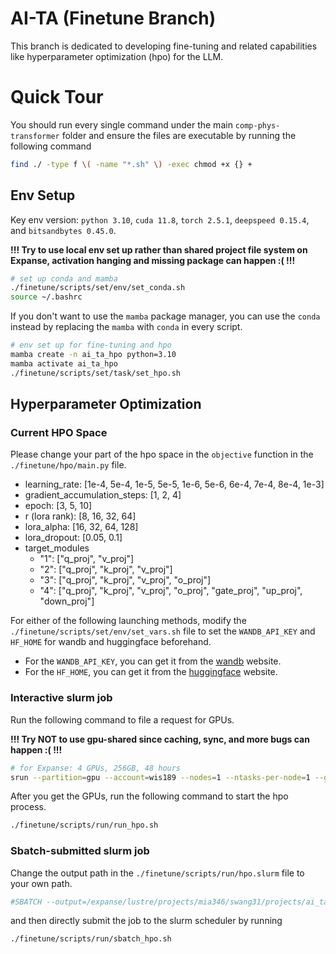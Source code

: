 # AI-TA (Finetune Branch)

This branch is dedicated to developing fine-tuning and related capabilities like hyperparameter optimization (hpo) for the LLM. 

# Quick Tour

You should run every single command under the main `comp-phys-transformer` folder and ensure the files are executable by running the following command 
```bash
find ./ -type f \( -name "*.sh" \) -exec chmod +x {} +
```

## Env Setup

Key env version: `python 3.10`, `cuda 11.8`, `torch 2.5.1`, `deepspeed 0.15.4`, and `bitsandbytes 0.45.0`.

**!!! Try to use local env set up rather than shared project file system on Expanse, activation hanging and missing package can happen :( !!!**

```bash
# set up conda and mamba
./finetune/scripts/set/env/set_conda.sh
source ~/.bashrc
```

If you don't want to use the `mamba` package manager, you can use the `conda` instead by replacing the `mamba` with `conda` in every script. 

```bash
# env set up for fine-tuning and hpo
mamba create -n ai_ta_hpo python=3.10
mamba activate ai_ta_hpo
./finetune/scripts/set/task/set_hpo.sh
```

## Hyperparameter Optimization


### Current HPO Space

Please change your part of the hpo space in the `objective` function in the `./finetune/hpo/main.py` file.

* learning_rate: [1e-4, 5e-4, 1e-5, 5e-5, 1e-6, 5e-6, 6e-4, 7e-4, 8e-4, 1e-3]
* gradient_accumulation_steps: [1, 2, 4]
* epoch: [3, 5, 10]
* r (lora rank): [8, 16, 32, 64]
* lora_alpha: [16, 32, 64, 128]
* lora_dropout: [0.05, 0.1]
* target_modules
  * "1": ["q_proj", "v_proj"]
  * "2": ["q_proj", "k_proj", "v_proj"]
  * "3": ["q_proj", "k_proj", "v_proj", "o_proj"]
  * "4": ["q_proj", "k_proj", "v_proj", "o_proj", "gate_proj", "up_proj", "down_proj"]

For either of the following launching methods, modify the `./finetune/scripts/set/env/set_vars.sh` file to set the `WANDB_API_KEY` and `HF_HOME` for wandb and huggingface beforehand.
* For the `WANDB_API_KEY`, you can get it from the [wandb](https://wandb.ai/site/) website.
* For the `HF_HOME`, you can get it from the [huggingface](https://huggingface.co/) website.

### Interactive slurm job

Run the following command to file a request for GPUs.

**!!! Try NOT to use gpu-shared since caching, sync, and more bugs can happen :( !!!**

```bash
# for Expanse: 4 GPUs, 256GB, 48 hours
srun --partition=gpu --account=wis189 --nodes=1 --ntasks-per-node=1 --gpus=4 --cpus-per-task=16 --mem=256G --time=48:00:00 --export=ALL --pty bash -i
```

After you get the GPUs, run the following command to start the hpo process.
```bash
./finetune/scripts/run/run_hpo.sh
```

### Sbatch-submitted slurm job

Change the output path in the `./finetune/scripts/run/hpo.slurm` file to your own path.

```bash
#SBATCH --output=/expanse/lustre/projects/mia346/swang31/projects/ai_ta/output/slurm/%A_%a.out
```

and then directly submit the job to the slurm scheduler by running
```bash
./finetune/scripts/run/sbatch_hpo.sh
```
